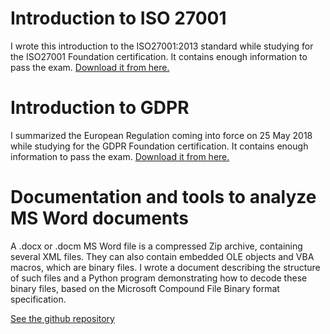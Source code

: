 # Introduction to ISO 27001
I wrote this introduction to the ISO27001:2013 standard while studying for the ISO27001 Foundation certification. It contains enough information to pass the exam. [Download it from here.](https://github.com/plecbe/ISO27001/)
# Introduction to GDPR
I summarized the European Regulation coming into force on 25 May 2018 while studying for the GDPR Foundation certification. It contains enough information to pass the exam. [Download it from here.](https://github.com/plecbe/GDPR/)
# Documentation and tools to analyze MS Word documents
A .docx or .docm MS Word file is a compressed Zip archive, containing several XML files. They can also contain embedded OLE objects and VBA macros, which are binary files. I wrote a document describing the structure of such files and a Python program demonstrating how to decode these binary files, based on the Microsoft Compound File Binary format specification.

[See the github repository](https://github.com/plecbe/OfficeDocAnalysis/)
